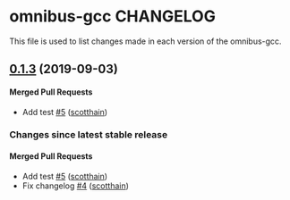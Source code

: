 omnibus-gcc CHANGELOG
==========================
This file is used to list changes made in each version of the omnibus-gcc.

<!-- latest_release 0.1.3 -->
## [0.1.3](https://github.com/chef/omnibus-gcc/tree/0.1.3) (2019-09-03)

#### Merged Pull Requests
- Add test [#5](https://github.com/chef/omnibus-gcc/pull/5) ([scotthain](https://github.com/scotthain))
<!-- latest_release -->

<!-- release_rollup -->
### Changes since latest stable release

#### Merged Pull Requests
- Add test [#5](https://github.com/chef/omnibus-gcc/pull/5) ([scotthain](https://github.com/scotthain)) <!-- 0.1.3 -->
- Fix changelog [#4](https://github.com/chef/omnibus-gcc/pull/4) ([scotthain](https://github.com/scotthain)) <!-- 0.1.2 -->
<!-- release_rollup -->

<!-- latest_stable_release -->
<!-- latest_stable_release -->